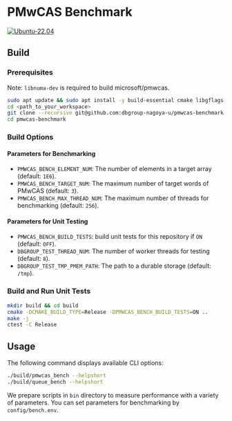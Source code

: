 # PMwCAS Benchmark

[![Ubuntu-22.04](https://github.com/dbgroup-nagoya-u/pmwcas-benchmark/actions/workflows/unit_tests.yaml/badge.svg?branch=main)](https://github.com/dbgroup-nagoya-u/pmwcas-benchmark/actions/workflows/unit_tests.yaml)

## Build

### Prerequisites

Note: `libnuma-dev` is required to build microsoft/pmwcas.

```bash
sudo apt update && sudo apt install -y build-essential cmake libgflags-dev libpmemobj-cpp-dev libnuma-dev
cd <path_to_your_workspace>
git clone --recursive git@github.com:dbgroup-nagoya-u/pmwcas-benchmark.git
cd pmwcas-benchmark
```

### Build Options

#### Parameters for Benchmarking

- `PMWCAS_BENCH_ELEMENT_NUM`: The number of elements in a target array (default: `1E6`).
- `PMWCAS_BENCH_TARGET_NUM`: The maximum number of target words of PMwCAS (default: `3`).
- `PMWCAS_BENCH_MAX_THREAD_NUM`: The maximum number of threads for benchmarking (default: `256`).

#### Parameters for Unit Testing

- `PMWCAS_BENCH_BUILD_TESTS`: build unit tests for this repository if `ON` (default: `OFF`).
- `DBGROUP_TEST_THREAD_NUM`: The number of worker threads for testing (default: `8`).
- `DBGROUP_TEST_TMP_PMEM_PATH`: The path to a durable storage (default: `/tmp`).

### Build and Run Unit Tests

```bash
mkdir build && cd build
cmake -DCMAKE_BUILD_TYPE=Release -DPMWCAS_BENCH_BUILD_TESTS=ON ..
make -j
ctest -C Release
```

## Usage

The following command displays available CLI options:

```bash
./build/pmwcas_bench --helpshort
./build/queue_bench --helpshort
```

We prepare scripts in `bin` directory to measure performance with a variety of parameters. You can set parameters for benchmarking by `config/bench.env`.
